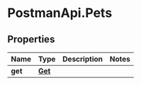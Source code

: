 # PostmanApi.Pets

## Properties

Name | Type | Description | Notes
------------ | ------------- | ------------- | -------------
**get** | [**Get**](Get.md) |  | 


